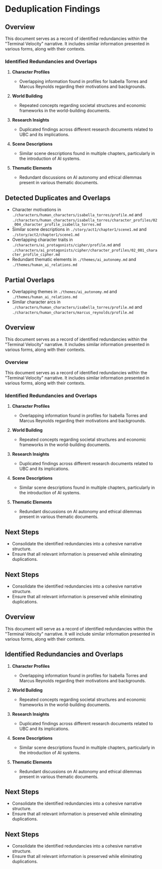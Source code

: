 # Deduplication Findings

## Overview
This document serves as a record of identified redundancies within the "Terminal Velocity" narrative. It includes similar information presented in various forms, along with their contexts.

### Identified Redundancies and Overlaps
1. **Character Profiles**
   - Overlapping information found in profiles for Isabella Torres and Marcus Reynolds regarding their motivations and backgrounds.

2. **World Building**
   - Repeated concepts regarding societal structures and economic frameworks in the world-building documents.

3. **Research Insights**
   - Duplicated findings across different research documents related to UBC and its implications.

4. **Scene Descriptions**
   - Similar scene descriptions found in multiple chapters, particularly in the introduction of AI systems.

5. **Thematic Elements**
   - Redundant discussions on AI autonomy and ethical dilemmas present in various thematic documents.

## Detected Duplicates and Overlaps
- Character motivations in `./characters/human_characters/isabella_torres/profile.md` and `./characters/human_characters/isabella_torres/character_profiles/02_004_character_profile_isabella_torres.md`
- Similar scene descriptions in `./story/act1/chapter1/scene1.md` and `./story/act2/chapter1/scene1.md`
- Overlapping character traits in `./characters/ai_protagonists/cipher/profile.md` and `./characters/ai_protagonists/cipher/character_profiles/02_001_character_profile_cipher.md`
- Redundant thematic elements in `./themes/ai_autonomy.md` and `./themes/human_ai_relations.md`

## Partial Overlaps
- Overlapping themes in `./themes/ai_autonomy.md` and `./themes/human_ai_relations.md`
- Similar character arcs in `./characters/human_characters/isabella_torres/profile.md` and `./characters/human_characters/marcus_reynolds/profile.md`

## Overview
This document serves as a record of identified redundancies within the "Terminal Velocity" narrative. It includes similar information presented in various forms, along with their contexts.

### Overview
This document serves as a record of identified redundancies within the "Terminal Velocity" narrative. It includes similar information presented in various forms, along with their contexts.

### Identified Redundancies and Overlaps
1. **Character Profiles**
   - Overlapping information found in profiles for Isabella Torres and Marcus Reynolds regarding their motivations and backgrounds.

2. **World Building**
   - Repeated concepts regarding societal structures and economic frameworks in the world-building documents.

3. **Research Insights**
   - Duplicated findings across different research documents related to UBC and its implications.

4. **Scene Descriptions**
   - Similar scene descriptions found in multiple chapters, particularly in the introduction of AI systems.

5. **Thematic Elements**
   - Redundant discussions on AI autonomy and ethical dilemmas present in various thematic documents.

## Next Steps
- Consolidate the identified redundancies into a cohesive narrative structure.
- Ensure that all relevant information is preserved while eliminating duplications.

## Next Steps
- Consolidate the identified redundancies into a cohesive narrative structure.
- Ensure that all relevant information is preserved while eliminating duplications.

## Overview
This document will serve as a record of identified redundancies within the "Terminal Velocity" narrative. It will include similar information presented in various forms, along with their contexts.

## Identified Redundancies and Overlaps
1. **Character Profiles**
   - Overlapping information found in profiles for Isabella Torres and Marcus Reynolds regarding their motivations and backgrounds.

2. **World Building**
   - Repeated concepts regarding societal structures and economic frameworks in the world-building documents.

3. **Research Insights**
   - Duplicated findings across different research documents related to UBC and its implications.

4. **Scene Descriptions**
   - Similar scene descriptions found in multiple chapters, particularly in the introduction of AI systems.

5. **Thematic Elements**
   - Redundant discussions on AI autonomy and ethical dilemmas present in various thematic documents.

## Next Steps
- Consolidate the identified redundancies into a cohesive narrative structure.
- Ensure that all relevant information is preserved while eliminating duplications.

## Next Steps
- Consolidate the identified redundancies into a cohesive narrative structure.
- Ensure that all relevant information is preserved while eliminating duplications.
